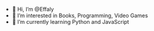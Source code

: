 - 👋 Hi, I’m @Effaly
- 👀 I’m interested in Books, Programming, Video Games
- 🌱 I’m currently learning Python and JavaScript


